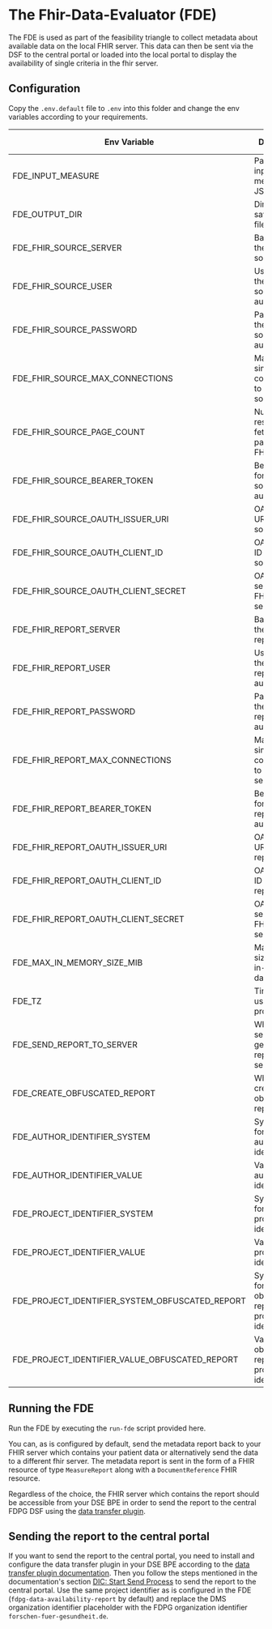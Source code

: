 # The Fhir-Data-Evaluator (FDE)

The FDE is used as part of the feasibility triangle to collect metadata about available data on the local FHIR server.
This data can then be sent via the DSF to the central portal or loaded into the local portal to display the availability
of single criteria in the fhir server.

## Configuration

Copy the `.env.default` file to `.env` into this folder and change the env variables according to your requirements.


| Env Variable                                   | Description                                                    | Default                                   | Possible Values             |
|------------------------------------------------|----------------------------------------------------------------|-------------------------------------------|-----------------------------|
| FDE_INPUT_MEASURE                             | Path to the input measure JSON file                             | ./measure/kds-measure.json                | File path                   |
| FDE_OUTPUT_DIR                                | Directory to save output files                                  | ./output                                  | Directory path              |
| FDE_FHIR_SOURCE_SERVER                        | Base URL of the FHIR source server                              | http://localhost:8080/fhir                 | URL                         |
| FDE_FHIR_SOURCE_USER                          | Username for the FHIR source server authentication             | (empty)                                   | String                      |
| FDE_FHIR_SOURCE_PASSWORD                      | Password for the FHIR source server authentication             | (empty)                                   | String                      |
| FDE_FHIR_SOURCE_MAX_CONNECTIONS               | Maximum simultaneous connections to FHIR source server        | 4                                         | Integer                     |
| FDE_FHIR_SOURCE_PAGE_COUNT                    | Number of resources to fetch per page from FHIR source         | 1000                                      | Integer                     |
| FDE_FHIR_SOURCE_BEARER_TOKEN                  | Bearer token for FHIR source server authentication             | (empty)                                   | String                      |
| FDE_FHIR_SOURCE_OAUTH_ISSUER_URI              | OAuth issuer URI for FHIR source server                         | https://auth.localhost:444/realms/blaze   | URL                         |
| FDE_FHIR_SOURCE_OAUTH_CLIENT_ID               | OAuth client ID for FHIR source server                          | account                                   | String                      |
| FDE_FHIR_SOURCE_OAUTH_CLIENT_SECRET           | OAuth client secret for FHIR source server                      | insecure                                  | String                      |
| FDE_FHIR_REPORT_SERVER                        | Base URL of the FHIR report server                              | http://localhost:8080/fhir                 | URL                         |
| FDE_FHIR_REPORT_USER                          | Username for the FHIR report server authentication             | (empty)                                   | String                      |
| FDE_FHIR_REPORT_PASSWORD                      | Password for the FHIR report server authentication             | (empty)                                   | String                      |
| FDE_FHIR_REPORT_MAX_CONNECTIONS               | Maximum simultaneous connections to FHIR report server        | 4                                         | Integer                     |
| FDE_FHIR_REPORT_BEARER_TOKEN                  | Bearer token for FHIR report server authentication             | (empty)                                   | String                      |
| FDE_FHIR_REPORT_OAUTH_ISSUER_URI              | OAuth issuer URI for FHIR report server                         | https://auth.localhost:444/realms/blaze   | URL                         |
| FDE_FHIR_REPORT_OAUTH_CLIENT_ID               | OAuth client ID for FHIR report server                          | account                                   | String                      |
| FDE_FHIR_REPORT_OAUTH_CLIENT_SECRET           | OAuth client secret for FHIR report server                      | insecure                                  | String                      |
| FDE_MAX_IN_MEMORY_SIZE_MIB                    | Maximum size (MiB) of in-memory data storage                    | 10                                        | Integer                     |
| FDE_TZ                                        | Time zone to use for processing                                 | Europe/Berlin                             | Time zone                   |
| FDE_SEND_REPORT_TO_SERVER                     | Whether to send the generated report to the server             | true                                      | true, false                 |
| FDE_CREATE_OBFUSCATED_REPORT                  | Whether to create an obfuscated report                          | true                                      | true, false                 |
| FDE_AUTHOR_IDENTIFIER_SYSTEM                  | System URI for the author's identifier                          | http://dsf.dev/sid/organization-identifier | URL                      |
| FDE_AUTHOR_IDENTIFIER_VALUE                   | Value for the author's identifier                               | fde-dic                                   | String                      |
| FDE_PROJECT_IDENTIFIER_SYSTEM                 | System URI for the project's identifier                         | http://medizininformatik-initiative.de/sid/project-identifier | URL          |
| FDE_PROJECT_IDENTIFIER_VALUE                  | Value for the project's identifier                              | fdpg-data-availability-report             | String                      |
| FDE_PROJECT_IDENTIFIER_SYSTEM_OBFUSCATED_REPORT | System URI for obfuscated report's project identifier         | http://medizininformatik-initiative.de/sid/project-identifier | URL          |
| FDE_PROJECT_IDENTIFIER_VALUE_OBFUSCATED_REPORT | Value for obfuscated report's project identifier              | fdpg-data-availability-report-obfuscated  | String                      |


## Running the FDE

Run the FDE by executing the `run-fde` script provided here.

You can, as is configured by default, send the metadata report back to your FHIR server which contains your patient data
or alternatively send the data to a different fhir server. The metadata report is sent in the form of a FHIR resource of
type `MeasureReport` along with a `DocumentReference` FHIR resource.

Regardless of the choice, the FHIR server which contains the report should be accessible from your DSE BPE in order to 
send the report to the central FDPG DSF using the [data transfer plugin][data-transfer].

## Sending the report to the central portal

If you want to send the report to the central portal, you need to install and configure the data transfer plugin in your
DSE BPE according to the [data transfer plugin documentation][data-transfer-doc]. Then you follow the steps mentioned in
the documentation's section [DIC: Start Send Process][start-send-process] to send the report to the central portal. Use
the same project identifier as is configured in the FDE (`fdpg-data-availability-report` by default) and replace the DMS
organization identifier placeholder with the FDPG organization identifier `forschen-fuer-gesundheit.de`.


[data-transfer]:  https://github.com/medizininformatik-initiative/mii-process-data-transfer
[data-transfer-doc]:  https://github.com/medizininformatik-initiative/mii-process-data-transfer/wiki
[start-send-process]: https://github.com/medizininformatik-initiative/mii-process-data-transfer/wiki/Process-Data-Transfer-Start-v1.0.x.x#dic-start-send-process

